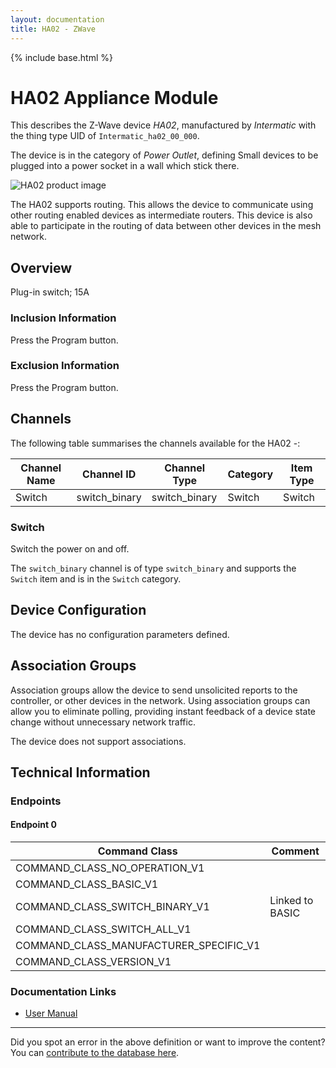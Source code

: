 ```yaml
---
layout: documentation
title: HA02 - ZWave
---
```


{% include base.html %}

# HA02 Appliance Module
This describes the Z-Wave device *HA02*, manufactured by *Intermatic* with the thing type UID of ```Intermatic_ha02_00_000```.

The device is in the category of *Power Outlet*, defining Small devices to be plugged into a power socket in a wall which stick there.

![HA02 product image](https://opensmarthouse.org/assets/zwave/attachments/471/HA02C.jpeg)


The HA02 supports routing. This allows the device to communicate using other routing enabled devices as intermediate routers.  This device is also able to participate in the routing of data between other devices in the mesh network.

## Overview

Plug-in switch; 15A

### Inclusion Information

Press the Program button.

### Exclusion Information

Press the Program button.

## Channels

The following table summarises the channels available for the HA02 -:

| Channel Name | Channel ID | Channel Type | Category | Item Type |
|--------------|------------|--------------|----------|-----------|
| Switch | switch_binary | switch_binary | Switch | Switch | 

### Switch
Switch the power on and off.

The ```switch_binary``` channel is of type ```switch_binary``` and supports the ```Switch``` item and is in the ```Switch``` category.



## Device Configuration

The device has no configuration parameters defined.

## Association Groups

Association groups allow the device to send unsolicited reports to the controller, or other devices in the network. Using association groups can allow you to eliminate polling, providing instant feedback of a device state change without unnecessary network traffic.

The device does not support associations.
## Technical Information

### Endpoints

#### Endpoint 0

| Command Class | Comment |
|---------------|---------|
| COMMAND_CLASS_NO_OPERATION_V1| |
| COMMAND_CLASS_BASIC_V1| |
| COMMAND_CLASS_SWITCH_BINARY_V1| Linked to BASIC|
| COMMAND_CLASS_SWITCH_ALL_V1| |
| COMMAND_CLASS_MANUFACTURER_SPECIFIC_V1| |
| COMMAND_CLASS_VERSION_V1| |

### Documentation Links

* [User Manual](https://www.opensmarthouse.org/zwavedatabase/471/ha02.pdf)

---

Did you spot an error in the above definition or want to improve the content?
You can [contribute to the database here](https://www.opensmarthouse.org/zwavedatabase/471).
